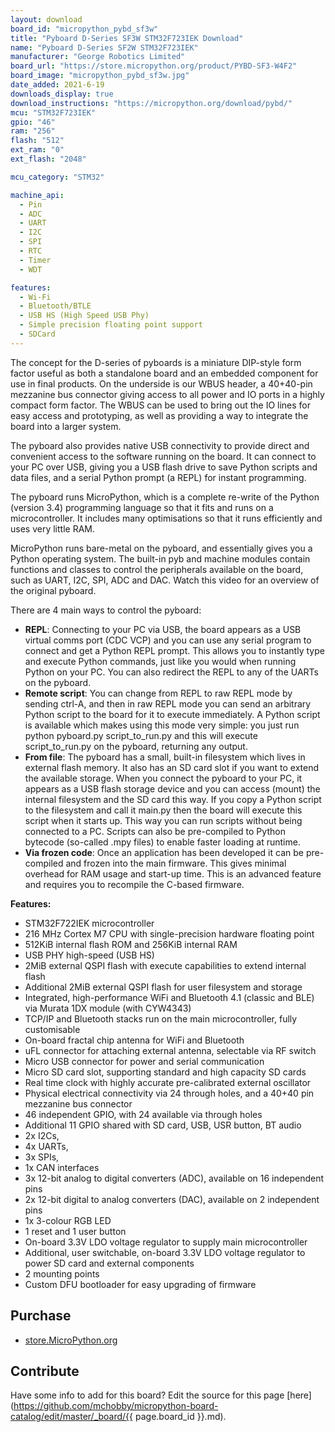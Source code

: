 ```yaml
---
layout: download
board_id: "micropython_pybd_sf3w"
title: "Pyboard D-Series SF3W STM32F723IEK Download"
name: "Pyboard D-Series SF2W STM32F723IEK"
manufacturer: "George Robotics Limited"
board_url: "https://store.micropython.org/product/PYBD-SF3-W4F2"
board_image: "micropython_pybd_sf3w.jpg"
date_added: 2021-6-19
downloads_display: true
download_instructions: "https://micropython.org/download/pybd/"
mcu: "STM32F723IEK"
gpio: "46"
ram: "256"
flash: "512"
ext_ram: "0"
ext_flash: "2048"

mcu_category: "STM32"

machine_api:
  - Pin 
  - ADC
  - UART
  - I2C
  - SPI
  - RTC
  - Timer
  - WDT

features:
  - Wi-Fi
  - Bluetooth/BTLE
  - USB HS (High Speed USB Phy)
  - Simple precision floating point support
  - SDCard
---
```


The concept for the D-series of pyboards is a miniature DIP-style form factor useful as both a standalone board and an embedded component for use in final products. On the underside is our WBUS header, a 40+40-pin mezzanine bus connector giving access to all power and IO ports in a highly compact form factor. The WBUS can be used to bring out the IO lines for easy access and prototyping, as well as providing a way to integrate the board into a larger system.


The pyboard also provides native USB connectivity to provide direct and convenient access to the software running on the board. It can connect to your PC over USB, giving you a USB flash drive to save Python scripts and data files, and a serial Python prompt (a REPL) for instant programming.


The pyboard runs MicroPython, which is a complete re-write of the Python (version 3.4) programming language so that it fits and runs on a microcontroller. It includes many optimisations so that it runs efficiently and uses very little RAM.


MicroPython runs bare-metal on the pyboard, and essentially gives you a Python operating system. The built-in pyb and machine modules contain functions and classes to control the peripherals available on the board, such as UART, I2C, SPI, ADC and DAC. Watch this video for an overview of the original pyboard.


There are 4 main ways to control the pyboard:
* **REPL**: Connecting to your PC via USB, the board appears as a USB virtual comms port (CDC VCP) and you can use any serial program to connect and get a Python REPL prompt. This allows you to instantly type and execute Python commands, just like you would when running Python on your PC. You can also redirect the REPL to any of the UARTs on the pyboard.
* **Remote script**: You can change from REPL to raw REPL mode by sending ctrl-A, and then in raw REPL mode you can send an arbitrary Python script to the board for it to execute immediately. A Python script is available which makes using this mode very simple: you just run python pyboard.py script_to_run.py and this will execute script_to_run.py on the pyboard, returning any output.
* **From file**: The pyboard has a small, built-in filesystem which lives in external flash memory. It also has an SD card slot if you want to extend the available storage. When you connect the pyboard to your PC, it appears as a USB flash storage device and you can access (mount) the internal filesystem and the SD card this way. If you copy a Python script to the filesystem and call it main.py then the board will execute this script when it starts up. This way you can run scripts without being connected to a PC. Scripts can also be pre-compiled to Python bytecode (so-called .mpy files) to enable faster loading at runtime.
* **Via frozen code**: Once an application has been developed it can be pre-compiled and frozen into the main firmware. This gives minimal overhead for RAM usage and start-up time. This is an advanced feature and requires you to recompile the C-based firmware.


**Features:**
* STM32F722IEK microcontroller
* 216 MHz Cortex M7 CPU with single-precision hardware floating point
* 512KiB internal flash ROM and 256KiB internal RAM
* USB PHY high-speed (USB HS)
* 2MiB external QSPI flash with execute capabilities to extend internal flash
* Additional 2MiB external QSPI flash for user filesystem and storage
* Integrated, high-performance WiFi and Bluetooth 4.1 (classic and BLE) via Murata 1DX module (with CYW4343)
* TCP/IP and Bluetooth stacks run on the main microcontroller, fully customisable
* On-board fractal chip antenna for WiFi and Bluetooth
* uFL connector for attaching external antenna, selectable via RF switch
* Micro USB connector for power and serial communication
* Micro SD card slot, supporting standard and high capacity SD cards
* Real time clock with highly accurate pre-calibrated external oscillator
* Physical electrical connectivity via 24 through holes, and a 40+40 pin mezzanine bus connector
* 46 independent GPIO, with 24 available via through holes
* Additional 11 GPIO shared with SD card, USB, USR button, BT audio
* 2x I2Cs, 
* 4x UARTs, 
* 3x SPIs, 
* 1x CAN interfaces
* 3x 12-bit analog to digital converters (ADC), available on 16 independent pins
* 2x 12-bit digital to analog converters (DAC), available on 2 independent pins
* 1x 3-colour RGB LED
* 1 reset and 1 user button
* On-board 3.3V LDO voltage regulator to supply main microcontroller
* Additional, user switchable, on-board 3.3V LDO voltage regulator to power SD card and external components
* 2 mounting points
* Custom DFU bootloader for easy upgrading of firmware


## Purchase
* [store.MicroPython.org](https://store.micropython.org/product/PYBD-SF3-W4F2)

## Contribute

Have some info to add for this board? Edit the source for this page [here](https://github.com/mchobby/micropython-board-catalog/edit/master/_board/{{ page.board_id }}.md).

